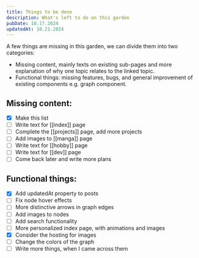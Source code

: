 ```yaml
---
title: Things to be done
description: What's left to do on this garden
pubDate: 10.17.2024
updatedAt: 10.21.2024
---
```

A few things are missing in this garden, we can divide them into two categories:
- Missing content, mainly texts on existing sub-pages and more explanation of why one topic relates to the linked topic.
- Functional things: missing features, bugs, and general improvement of existing components e.g. graph component.

## Missing content:
- [x] Make this list
- [ ] Write text for [[index]] page
- [ ] Complete the [[projects]] page, add more projects
- [ ] Add images to [[manga]] page
- [ ] Write text for [[hobby]] page
- [ ] Write text for [[dev]] page
- [ ] Come back later and write more plans

## Functional things:
- [x] Add updatedAt property to posts
- [ ] Fix node hover effects
- [ ] More distinctive arrows in graph edges
- [ ] Add images to nodes
- [ ] Add search functionality
- [ ] More personalized index page, with animations and images
- [x] Consider the hosting for images
- [ ] Change the colors of the graph 
- [ ] Write more things, when I came across them